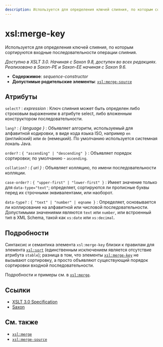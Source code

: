```yaml
---
description: Используется для определения ключей слияния, по которым сортируются входные последовательности операции слияния
---
```


# xsl:merge-key

Используется для определения ключей слияния, по которым сортируются входные последовательности операции слияния.

_Доступно в XSLT 3.0. Начиная с Saxon 9.8, доступен во всех редакциях. Реализовано в Saxon-PE и Saxon-EE начиная с Saxon 9.6._

-   **Содержимое**: _sequence-constructor_
-   **Допустимые родительские элементы**: [`xsl:merge-source`](xsl-merge-source.md)

## Атрибуты

`select?`
: _expression_
: Ключ слияния может быть определен либо строковым выражением в атрибуте select, либо вложенным конструктором последовательности.

`lang?`
: _{ language }_
: Объявляет алгоритм, используемый для алфавитной кодировки, в виде кода языка ISO, например `en` (английский) или `de` (немецкий). По умолчанию используется системная локаль Java.

`order?`
: `{ "ascending" | "descending" }`
: Объявляет порядок сортировки; по умолчанию - `ascending`.

`collation?`
: _{ uri }_
: Объявляет колляцию, по имени последовательности колляции.

`case-order?`
: `{ "upper-first" | "lower-first" }`
: Имеет значение только для `data-type="text"`; определяет, сортируются ли прописные буквы перед их строчными эквивалентами, или наоборот.

`data-type?`
: `{ "text" | "number" | eqname }`
: Определяет, основывается ли коллирование на алфавитной или числовой последовательности. Допустимыми значениями являются `text` или `number`, или встроенный тип в XML Schema, такой как `xs:date` или `xs:decimal`.

## Подробности

Синтаксис и семантика элемента `xsl:merge-key` близки к правилам для элемента [`xsl:sort`](xsl-sort.md) (единственным исключением является отсутствие атрибута `stable`); разница в том, что элементы [`xsl:merge-key`](xsl-merge-key.md) не вызывают сортировку, а просто объявляют существующий порядок сортировки входной последовательности.

Подробности и примеры см. в [`xsl:merge`](xsl-merge.md).

## Ссылки

-   [XSLT 3.0 Specification](http://www.w3.org/TR/xslt-30/#element-merge-key)
-   [Saxon](https://www.saxonica.com/html/documentation/xsl-elements/merge-key.html)

## См. также

-   [`xsl:merge`](xsl-merge.md)
-   [`xsl:merge-source`](xsl-merge-source.md)
